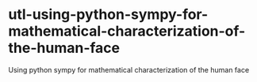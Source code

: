 # utl-using-python-sympy-for-mathematical-characterization-of-the-human-face
Using python sympy for mathematical characterization of the human face
